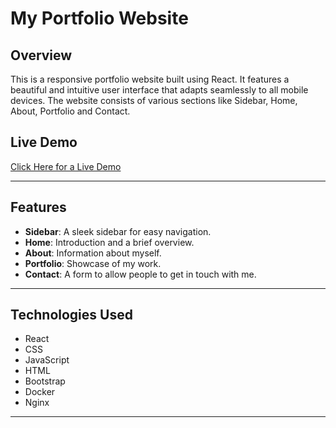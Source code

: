 # My Portfolio Website

## Overview

This is a responsive portfolio website built using React. It features a beautiful and intuitive user interface that adapts seamlessly to all mobile devices. The website consists of various sections like Sidebar, Home, About, Portfolio and Contact.

## Live Demo

[Click Here for a Live Demo](#)

---

## Features

- **Sidebar**: A sleek sidebar for easy navigation.
- **Home**: Introduction and a brief overview.
- **About**: Information about myself.
- **Portfolio**: Showcase of my work.
- **Contact**: A form to allow people to get in touch with me.

---

## Technologies Used

- React
- CSS
- JavaScript
- HTML
- Bootstrap
- Docker
- Nginx

---
